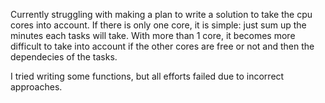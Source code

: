 Currently struggling with making a plan to write a solution to take the cpu cores into account.
If there is only one core, it is simple: just sum up the minutes each tasks will take.
With more than 1 core, it becomes more difficult to take into account if the other cores are free or not 
and then the dependecies of the tasks. 

I tried writing some functions, but all efforts failed due to incorrect approaches. 









